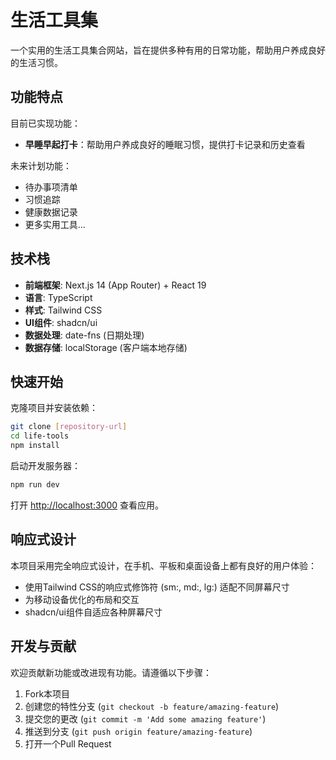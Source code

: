# 生活工具集

一个实用的生活工具集合网站，旨在提供多种有用的日常功能，帮助用户养成良好的生活习惯。

## 功能特点

目前已实现功能：

- **早睡早起打卡**：帮助用户养成良好的睡眠习惯，提供打卡记录和历史查看

未来计划功能：

- 待办事项清单
- 习惯追踪
- 健康数据记录
- 更多实用工具...

## 技术栈

- **前端框架**: Next.js 14 (App Router) + React 19
- **语言**: TypeScript
- **样式**: Tailwind CSS
- **UI组件**: shadcn/ui
- **数据处理**: date-fns (日期处理)
- **数据存储**: localStorage (客户端本地存储)

## 快速开始

克隆项目并安装依赖：

```bash
git clone [repository-url]
cd life-tools
npm install
```

启动开发服务器：

```bash
npm run dev
```

打开 [http://localhost:3000](http://localhost:3000) 查看应用。

## 响应式设计

本项目采用完全响应式设计，在手机、平板和桌面设备上都有良好的用户体验：

- 使用Tailwind CSS的响应式修饰符 (sm:, md:, lg:) 适配不同屏幕尺寸
- 为移动设备优化的布局和交互
- shadcn/ui组件自适应各种屏幕尺寸

## 开发与贡献

欢迎贡献新功能或改进现有功能。请遵循以下步骤：

1. Fork本项目
2. 创建您的特性分支 (`git checkout -b feature/amazing-feature`)
3. 提交您的更改 (`git commit -m 'Add some amazing feature'`)
4. 推送到分支 (`git push origin feature/amazing-feature`)
5. 打开一个Pull Request
